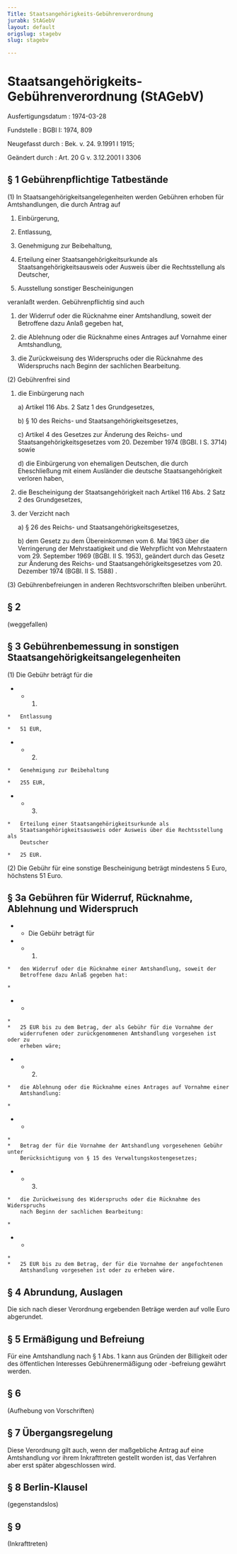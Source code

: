 ```yaml
---
Title: Staatsangehörigkeits-Gebührenverordnung
jurabk: StAGebV
layout: default
origslug: stagebv
slug: stagebv

---
```


# Staatsangehörigkeits-Gebührenverordnung (StAGebV)

Ausfertigungsdatum
:   1974-03-28

Fundstelle
:   BGBl I: 1974, 809

Neugefasst durch
:   Bek. v. 24. 9.1991 I 1915;

Geändert durch
:   Art. 20 G v. 3.12.2001 I 3306

## § 1 Gebührenpflichtige Tatbestände

(1) In Staatsangehörigkeitsangelegenheiten werden Gebühren erhoben für
Amtshandlungen, die durch Antrag auf

1.  Einbürgerung,


2.  Entlassung,


3.  Genehmigung zur Beibehaltung,


4.  Erteilung einer Staatsangehörigkeitsurkunde als
    Staatsangehörigkeitsausweis oder Ausweis über die Rechtsstellung als
    Deutscher,


5.  Ausstellung sonstiger Bescheinigungen



veranlaßt werden. Gebührenpflichtig sind auch

1.  der Widerruf oder die Rücknahme einer Amtshandlung, soweit der
    Betroffene dazu Anlaß gegeben hat,


2.  die Ablehnung oder die Rücknahme eines Antrages auf Vornahme einer
    Amtshandlung,


3.  die Zurückweisung des Widerspruchs oder die Rücknahme des Widerspruchs
    nach Beginn der sachlichen Bearbeitung.




(2) Gebührenfrei sind

1.  die Einbürgerung nach

    a)  Artikel 116 Abs. 2 Satz 1 des Grundgesetzes,


    b)  § 10 des Reichs- und Staatsangehörigkeitsgesetzes,


    c)  Artikel 4 des Gesetzes zur Änderung des Reichs- und
        Staatsangehörigkeitsgesetzes vom 20. Dezember 1974 (BGBl. I S. 3714)
        sowie


    d)  die Einbürgerung von ehemaligen Deutschen, die durch Eheschließung mit
        einem Ausländer die deutsche Staatsangehörigkeit verloren haben,





2.  die Bescheinigung der Staatsangehörigkeit nach Artikel 116 Abs. 2 Satz
    2 des Grundgesetzes,


3.  der Verzicht nach

    a)  § 26 des Reichs- und Staatsangehörigkeitsgesetzes,


    b)  dem Gesetz zu dem Übereinkommen vom 6. Mai 1963 über die Verringerung
        der Mehrstaatigkeit und die Wehrpflicht von Mehrstaatern vom 29.
        September 1969 (BGBl. II S. 1953), geändert durch das Gesetz zur
        Änderung des Reichs- und Staatsangehörigkeitsgesetzes vom 20. Dezember
        1974
        (BGBl. II S. 1588)                          .







(3) Gebührenbefreiungen in anderen Rechtsvorschriften bleiben
unberührt.

## § 2

(weggefallen)

## § 3 Gebührenbemessung in sonstigen Staatsangehörigkeitsangelegenheiten

(1) Die Gebühr beträgt für die

*    *   1.

    *   Entlassung

    *   51 EUR,


*    *   2.

    *   Genehmigung zur Beibehaltung

    *   255 EUR,


*    *   3.

    *   Erteilung einer Staatsangehörigkeitsurkunde als
        Staatsangehörigkeitsausweis oder Ausweis über die Rechtsstellung als
        Deutscher

    *   25 EUR.




(2) Die Gebühr für eine sonstige Bescheinigung beträgt mindestens 5
Euro, höchstens 51 Euro.

## § 3a Gebühren für Widerruf, Rücknahme, Ablehnung und Widerspruch


*    *   Die Gebühr beträgt für


*    *   1.

    *   den Widerruf oder die Rücknahme einer Amtshandlung, soweit der
        Betroffene dazu Anlaß gegeben hat:

    *

*    *
    *
    *   25 EUR bis zu dem Betrag, der als Gebühr für die Vornahme der
        widerrufenen oder zurückgenommenen Amtshandlung vorgesehen ist oder zu
        erheben wäre;


*    *   2.

    *   die Ablehnung oder die Rücknahme eines Antrages auf Vornahme einer
        Amtshandlung:

    *

*    *
    *
    *   Betrag der für die Vornahme der Amtshandlung vorgesehenen Gebühr unter
        Berücksichtigung von § 15 des Verwaltungskostengesetzes;


*    *   3.

    *   die Zurückweisung des Widerspruchs oder die Rücknahme des Widerspruchs
        nach Beginn der sachlichen Bearbeitung:

    *

*    *
    *
    *   25 EUR bis zu dem Betrag, der für die Vornahme der angefochtenen
        Amtshandlung vorgesehen ist oder zu erheben wäre.

## § 4 Abrundung, Auslagen

Die sich nach dieser Verordnung ergebenden Beträge werden auf volle
Euro abgerundet.

## § 5 Ermäßigung und Befreiung

Für eine Amtshandlung nach § 1 Abs. 1 kann aus Gründen der Billigkeit
oder des öffentlichen Interesses Gebührenermäßigung oder -befreiung
gewährt werden.

## § 6

(Aufhebung von Vorschriften)

## § 7 Übergangsregelung

Diese Verordnung gilt auch, wenn der maßgebliche Antrag auf eine
Amtshandlung vor ihrem Inkrafttreten gestellt worden ist, das
Verfahren aber erst später abgeschlossen wird.

## § 8 Berlin-Klausel

(gegenstandslos)

## § 9

(Inkrafttreten)

